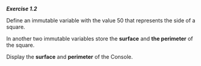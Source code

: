 ***Exercise 1.2***

Define an immutable variable with the value 50 that represents the side of a square. 

In another two immutable variables store the **surface** and **the perimeter** of the square.

Display the **surface** and **perimeter** of the Console.
